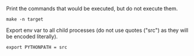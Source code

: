 Print the commands that would be executed, but do not execute them.

```
make -n target
```

Export env var to all child processes (do not use quotes ("src") as they will be encoded literally).

```
export PYTHONPATH = src
```
